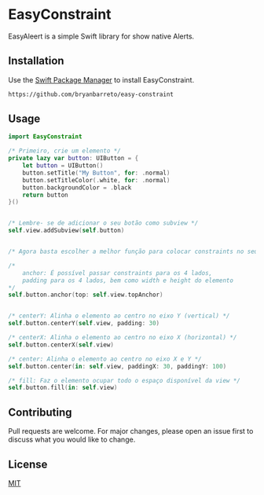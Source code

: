 # EasyConstraint

EasyAleert is a simple Swift library for show native Alerts.

## Installation

Use the [Swift Package Manager](https://developer.apple.com/documentation/xcode/adding_package_dependencies_to_your_app) to install EasyConstraint.

```bash
https://github.com/bryanbarreto/easy-constraint
```

## Usage

```swift
import EasyConstraint

/* Primeiro, crie um elemento */
private lazy var button: UIButton = {
    let button = UIButton()
    button.setTitle("My Button", for: .normal)
    button.setTitleColor(.white, for: .normal)
    button.backgroundColor = .black
    return button
}()


/* Lembre- se de adicionar o seu botão como subview */
self.view.addSubview(self.button)


/* Agora basta escolher a melhor função para colocar constraints no seu elemento: */

/*
    anchor: É possível passar constraints para os 4 lados, 
    padding para os 4 lados, bem como width e height do elemento  
*/
self.button.anchor(top: self.view.topAnchor)


/* centerY: Alinha o elemento ao centro no eixo Y (vertical) */
self.button.centerY(self.view, padding: 30)

/* centerX: Alinha o elemento ao centro no eixo X (horizontal) */
self.button.centerX(self.view)

/* center: Alinha o elemento ao centro no eixo X e Y */
self.button.center(in: self.view, paddingX: 30, paddingY: 100)

/* fill: Faz o elemento ocupar todo o espaço disponível da view */
self.button.fill(in: self.view)
```


## Contributing
Pull requests are welcome. For major changes, please open an issue first to discuss what you would like to change.

## License
[MIT](https://choosealicense.com/licenses/mit/)


